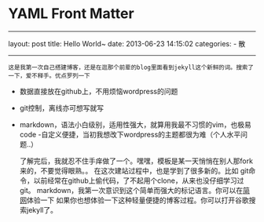   
   # YAML Front Matter
   ---
   layout: post
   title: Hello World~
   date: 2013-06-23 14:15:02
   categories:	- 散 
	   ---	这是我第一次自己搭建博客，还是在逛那个前辈的blog里面看到jekyll这个新鲜的词。搜索了一下，爱不释手。优点罗列一下 >   - 数据直接放在github上，不用烦恼wordpress的问题 - git控制，离线亦可想写就写 - markdown，语法小白级别，适用性强大，就算用我最不习惯的vim，也极易code -自定义便捷，当初我想改下wordpress的主题都很为难（个人水平问题..）	了解完后，我就忍不住手痒做了一个。嘿嘿，模板是某一天悄悄在别人那fork来的，不要觉得眼熟。。	在这次建站过程中，也是学到了很多新的。比如	git命令，以前经常在github上偷代码，了不起用个clone，从来也没仔细学习过git。	markdown，我第一次意识到这个简单而强大的标记语言。你可以在[简网](http://jianshu.io/)体验一下	如果你也想体验一下这种轻量便捷的博客过程。你可以打开谷歌搜索jekyll了。